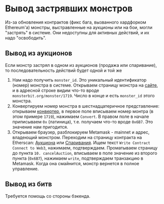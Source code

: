 # Вывод застрявших монстров
Из-за обновления контрактов (фикс бага, вызванного хардфорком Ethereum'a) монстры, выстравленные на аукционы или на бои, могли "застрять" в системе. Они недоступны для активных действий, и их надо "освободить".

## Вывод из аукционов
Если монстр застрял в одном из аукционов (продажа или спаривание), то последовательность действий будет одной и той же
1. Нам надо получить `monster_id`. Это уникальный идентификатор (номер) монстра в системе. Открываем страницу монстра на [сайте](monsterbit.org), и в адресной строке видим что-то вроде `monsterbit.org/monster/1719`. Число в конце и есть `monster_id` этого монстра.
2. Конвертируем номер монстра в шестнадцатеричное представление: открываем [конвертер](https://www.binaryhexconverter.com/decimal-to-hex-converter), в первое поле вписываем номер монтра (в этом примере `1719`), нажимаем `Convert`. В правом поле в начале приписываем `0x` (латиница), т.е. получаем что-то вроде `0x6B7`. Это значение нам пригодится.
3. Открываем браузер, разблокируем Metamask - mainnet и адрес, владеющий монстром. Переходим на страницу контракта на Etherscan: [Аукциона](https://etherscan.io/address/0x29b3Dcbf02aA6156009A1bA374fAFcc6819cc540#writeContract) или [Спаривания](https://etherscan.io/address/0x68b73C05Bd78Aa11A383CF34acDeFa4FBe190799#writeContract). Ищем текст `Write Contract Connect to Web3`, нажимаем, подтверждаем. Проматываем страницу до пункта `10. cancelAuction`, вписываем в поле значение из второго пункта (`0x6B7`), нажимаем `write`, подтверждаем транзакцию в Metamask. Когда она смайнится, монстр вернется в полное управление.

## Вывод из битв
Требуется помощь со стороны бэкенда.